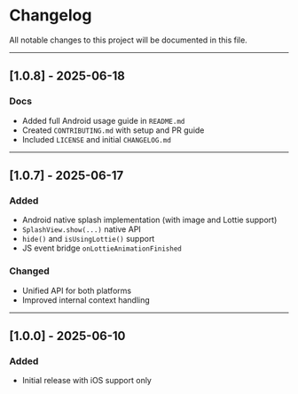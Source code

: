 # Changelog

All notable changes to this project will be documented in this file.

---

## [1.0.8] - 2025-06-18

### Docs

- Added full Android usage guide in `README.md`
- Created `CONTRIBUTING.md` with setup and PR guide
- Included `LICENSE` and initial `CHANGELOG.md`

---

## [1.0.7] - 2025-06-17

### Added

- Android native splash implementation (with image and Lottie support)
- `SplashView.show(...)` native API
- `hide()` and `isUsingLottie()` support
- JS event bridge `onLottieAnimationFinished`

### Changed

- Unified API for both platforms
- Improved internal context handling

---

## [1.0.0] - 2025-06-10

### Added

- Initial release with iOS support only
